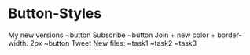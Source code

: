 # Button-Styles
My new versions
~button Subscribe
~button Join + new color + border-width: 2px
~button Tweet
New files:
 ~task1 
 ~task2
 ~task3